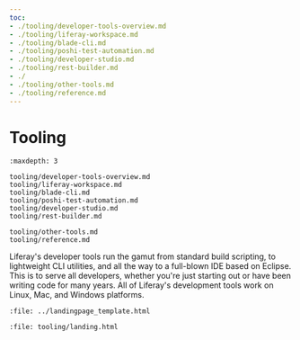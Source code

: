 ```yaml
---
toc:
- ./tooling/developer-tools-overview.md
- ./tooling/liferay-workspace.md
- ./tooling/blade-cli.md
- ./tooling/poshi-test-automation.md
- ./tooling/developer-studio.md
- ./tooling/rest-builder.md
- ./
- ./tooling/other-tools.md
- ./tooling/reference.md
---
```

# Tooling

```{toctree}
:maxdepth: 3

tooling/developer-tools-overview.md
tooling/liferay-workspace.md
tooling/blade-cli.md
tooling/poshi-test-automation.md
tooling/developer-studio.md
tooling/rest-builder.md

tooling/other-tools.md
tooling/reference.md
```

Liferay's developer tools run the gamut from standard build scripting, to lightweight CLI utilities, and all the way to a full-blown IDE based on Eclipse. This is to serve all developers, whether you're just starting out or have been writing code for many years. All of Liferay's development tools work on Linux, Mac, and Windows platforms.

```{raw} html
:file: ../landingpage_template.html
```

```{raw} html
:file: tooling/landing.html
```